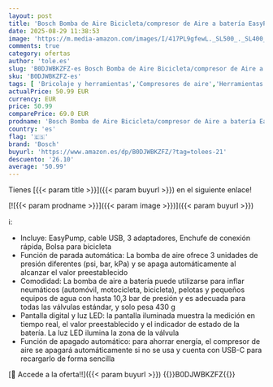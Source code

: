 ```yaml
---
layout: post
title: 'Bosch Bomba de Aire Bicicleta/compresor de Aire a batería EasyPump  3 0Ah; 3 6V función de Parada automática; 150 PSI  10 3 Bar;USBC  3 adaptadores  Enchufe de conexión rápida  Bolsa para Bicicleta '
date: 2025-08-29 11:38:53
image: 'https://m.media-amazon.com/images/I/417PL9gfewL._SL500_._SL400_.jpg'
comments: true
category: ofertas
author: 'tole.es'
slug: 'B0DJWBKZFZ-es Bosch Bomba de Aire Bicicleta/compresor de Aire a batería...'
sku: 'B0DJWBKZFZ-es'
tags: [ 'Bricolaje y herramientas','Compresores de aire','Herramientas eléctricas','Herramientas manuales y eléctricas','bicicleta','bosch','🇪🇸', ]
actualPrice: 50.99 EUR
currency: EUR
price: 50.99
comparePrice: 69.0 EUR
prodname: 'Bosch Bomba de Aire Bicicleta/compresor de Aire a batería EasyPump  3 0Ah; 3 6V función de Parada automática; 150 PSI  10 3 Bar;USBC  3 adaptadores  Enchufe de conexión rápida  Bolsa para Bicicleta '
country: 'es'
flag: '🇪🇸'
brand: 'Bosch'
buyurl: 'https://www.amazon.es/dp/B0DJWBKZFZ/?tag=tolees-21'
descuento: '26.10'
average: '50.99'
---
```


Tienes [{{< param title >}}]({{< param buyurl >}}) en el siguiente enlace!

[![{{< param prodname >}}]({{< param image >}})]({{< param buyurl >}})

ℹ️:

- Incluye: EasyPump, cable USB, 3 adaptadores, Enchufe de conexión rápida, Bolsa para bicicleta
- Función de parada automática: La bomba de aire ofrece 3 unidades de presión diferentes (psi, bar, kPa) y se apaga automáticamente al alcanzar el valor preestablecido
- Comodidad: La bomba de aire a batería puede utilizarse para inflar neumáticos (automóvil, motocicleta, bicicleta), pelotas y pequeños equipos de agua con hasta 10,3 bar de presión y es adecuada para todas las válvulas estándar, y solo pesa 430 g
- Pantalla digital y luz LED: la pantalla iluminada muestra la medición en tiempo real, el valor preestablecido y el indicador de estado de la batería. La luz LED ilumina la zona de la válvula
- Función de apagado automático: para ahorrar energía, el compresor de aire se apagará automáticamente si no se usa y cuenta con USB-C para recargarlo de forma sencilla

[🛒 Accede a la oferta!!]({{< param buyurl >}})
{{<world>}}B0DJWBKZFZ{{</world>}}
